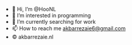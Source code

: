 - 👋 Hi, I’m @HooNL
- 👀 I’m interested in programming
- 🌱 I’m currently searching for work
- 📫 How to reach me akbarrezaie6@gmail.com
- &copy;   akbarrezaie.nl

<!---
HooNL/HooNL is a ✨ special ✨ repository because its `README.md` (this file) appears on your GitHub profile.
You can click the Preview link to take a look at your changes.
--->
